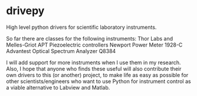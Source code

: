 drivepy
=======

High level python drivers for scientific laboratory instruments.

So far there are classes for the following instruments:
Thor Labs and Melles-Griot APT Piezoelectric controllers
Newport Power Meter 1928-C
Advantest Optical Spectrum Analyzer Q8384

I will add support for more instruments when I use them in my research. 
Also, I hope that anyone who finds these useful will also contribute 
their own drivers to this (or another) project, to make life as easy as possible for
other scientists/engineers who want to use Python for instrument control
as a viable alternative to Labview and Matlab.




